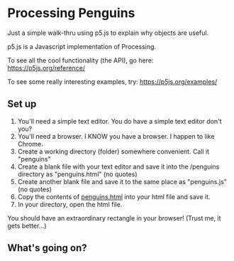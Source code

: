 # Processing Penguins

Just a simple walk-thru using p5.js to explain why objects are useful.

p5.js is a Javascript implementation of Processing.

To see all the cool functionality (the API), go here: https://p5js.org/reference/

To see some really interesting examples, try: https://p5js.org/examples/

## Set up
1. You'll need a simple text editor. You do have a simple text editor don't you?
1. You'll need a browser. I KNOW you have a browser. I happen to like Chrome.
1. Create a working directory (folder) somewhere convenient. Call it "penguins"
1. Create a blank file with your text editor and save it into the /penguins directory as "penguins.html" (no quotes)
1. Create another blank file and save it to the same place as "penguins.js" (no quotes)
1. Copy the contents of [penguins.html](https://github.com/cgorton1313/penguins/blob/master/penguins.html) into your html file and save it.
1. In your directory, open the html file.

You should have an extraordinary rectangle in your browser! (Trust me, it gets better...)

## What's going on?
